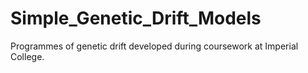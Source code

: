 # Simple_Genetic_Drift_Models
Programmes of genetic drift developed during coursework at Imperial College.
